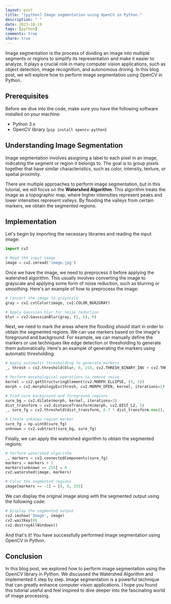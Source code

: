 ```yaml
---
layout: post
title: "[python] Image segmentation using OpenCV in Python."
description: " "
date: 2023-10-19
tags: [python]
comments: true
share: true
---
```


Image segmentation is the process of dividing an image into multiple segments or regions to simplify its representation and make it easier to analyze. It plays a crucial role in many computer vision applications, such as object detection, image recognition, and autonomous driving. In this blog post, we will explore how to perform image segmentation using OpenCV in Python.

## Prerequisites

Before we dive into the code, make sure you have the following software installed on your machine:

- Python 3.x
- OpenCV library (`pip install opencv-python`)

## Understanding Image Segmentation

Image segmentation involves assigning a label to each pixel in an image, indicating the segment or region it belongs to. The goal is to group pixels together that have similar characteristics, such as color, intensity, texture, or spatial proximity.

There are multiple approaches to perform image segmentation, but in this tutorial, we will focus on the **Watershed Algorithm**. This algorithm treats the image as a topographic map, where higher intensities represent peaks and lower intensities represent valleys. By flooding the valleys from certain markers, we obtain the segmented regions.

## Implementation

Let's begin by importing the necessary libraries and reading the input image:

```python
import cv2

# Read the input image
image = cv2.imread('image.jpg')
```

Once we have the image, we need to preprocess it before applying the watershed algorithm. This usually involves converting the image to grayscale and applying some form of noise reduction, such as blurring or smoothing. Here's an example of how to preprocess the image:

```python
# Convert the image to grayscale
gray = cv2.cvtColor(image, cv2.COLOR_BGR2GRAY)

# Apply Gaussian blur for noise reduction
blur = cv2.GaussianBlur(gray, (5, 5), 0)
```

Next, we need to mark the areas where the flooding should start in order to obtain the segmented regions. We can use markers based on the image's foreground and background. For example, we can manually define the markers or use techniques like edge detection or thresholding to generate them automatically. Here's an example of generating the markers using automatic thresholding:

```python
# Apply automatic thresholding to generate markers
_, thresh = cv2.threshold(blur, 0, 255, cv2.THRESH_BINARY_INV + cv2.THRESH_OTSU)

# Perform morphological operations to remove noise
kernel = cv2.getStructuringElement(cv2.MORPH_ELLIPSE, (5, 5))
morph = cv2.morphologyEx(thresh, cv2.MORPH_OPEN, kernel, iterations=2)

# Find sure background and foreground regions
sure_bg = cv2.dilate(morph, kernel, iterations=3)
dist_transform = cv2.distanceTransform(morph, cv2.DIST_L2, 5)
_, sure_fg = cv2.threshold(dist_transform, 0.7 * dist_transform.max(), 255, 0)

# Create unknown region marker
sure_fg = np.uint8(sure_fg)
unknown = cv2.subtract(sure_bg, sure_fg)
```

Finally, we can apply the watershed algorithm to obtain the segmented regions:

```python
# Perform watershed algorithm
_, markers = cv2.connectedComponents(sure_fg)
markers = markers + 1
markers[unknown == 255] = 0
cv2.watershed(image, markers)

# Color the segmented regions
image[markers == -1] = [0, 0, 255]
```

We can display the original image along with the segmented output using the following code:

```python
# Display the segmented output
cv2.imshow('Image', image)
cv2.waitKey(0)
cv2.destroyAllWindows()
```

And that's it! You have successfully performed image segmentation using OpenCV in Python.

## Conclusion

In this blog post, we explored how to perform image segmentation using the OpenCV library in Python. We discussed the Watershed Algorithm and implemented it step by step. Image segmentation is a powerful technique that can greatly enhance computer vision applications. I hope you found this tutorial useful and feel inspired to dive deeper into the fascinating world of image processing.
